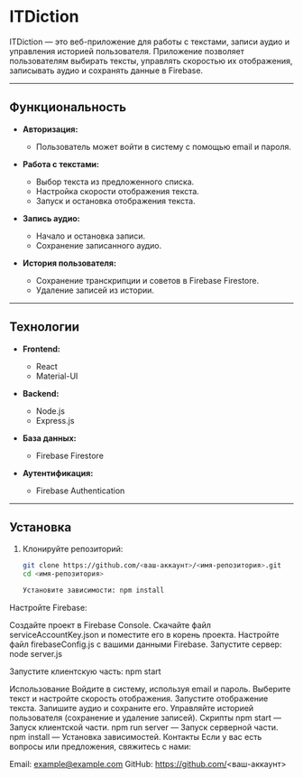 # ITDiction

ITDiction — это веб-приложение для работы с текстами, записи аудио и управления историей пользователя. Приложение позволяет пользователям выбирать тексты, управлять скоростью их отображения, записывать аудио и сохранять данные в Firebase.

---

## **Функциональность**

- **Авторизация:**
  - Пользователь может войти в систему с помощью email и пароля.
  
- **Работа с текстами:**
  - Выбор текста из предложенного списка.
  - Настройка скорости отображения текста.
  - Запуск и остановка отображения текста.

- **Запись аудио:**
  - Начало и остановка записи.
  - Сохранение записанного аудио.

- **История пользователя:**
  - Сохранение транскрипции и советов в Firebase Firestore.
  - Удаление записей из истории.

---

## **Технологии**

- **Frontend:**
  - React
  - Material-UI

- **Backend:**
  - Node.js
  - Express.js

- **База данных:**
  - Firebase Firestore

- **Аутентификация:**
  - Firebase Authentication

---

## **Установка**

1. Клонируйте репозиторий:
   ```bash
   git clone https://github.com/<ваш-аккаунт>/<имя-репозитория>.git
   cd <имя-репозитория>

   Установите зависимости: npm install

Настройте Firebase:

Создайте проект в Firebase Console.
Скачайте файл serviceAccountKey.json и поместите его в корень проекта.
Настройте файл firebaseConfig.js с вашими данными Firebase.
Запустите сервер: node server.js

Запустите клиентскую часть: npm start

Использование
Войдите в систему, используя email и пароль.
Выберите текст и настройте скорость отображения.
Запустите отображение текста.
Запишите аудио и сохраните его.
Управляйте историей пользователя (сохранение и удаление записей).
Скрипты
npm start — Запуск клиентской части.
npm run server — Запуск серверной части.
npm install — Установка зависимостей.
Контакты
Если у вас есть вопросы или предложения, свяжитесь с нами:

Email: example@example.com
GitHub: https://github.com/<ваш-аккаунт>